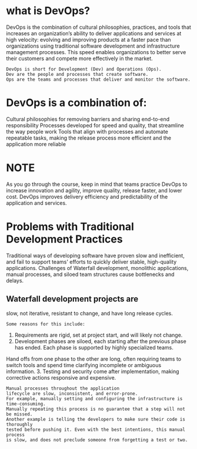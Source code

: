 # what is DevOps?
DevOps is the combination of cultural philosophies, practices, and tools
that increases an organization’s ability to deliver applications and services
at high velocity: evolving and improving products at a faster pace than
organizations using traditional software development and infrastructure
management processes. 
This speed enables organizations to better serve their customers
and compete more effectively in the market. 


    DevOps is short for Development (Dev) and Operations (Ops). 
    Dev are the people and processes that create software.
    Ops are the teams and processes that deliver and monitor the software. 

# DevOps is a combination of:

Cultural philosophies for removing barriers and sharing end-to-end responsibility
Processes developed for speed and quality, that streamline the way people work
Tools that align with processes and automate repeatable tasks, making the
release process more efficient and the application more reliable


# NOTE
As you go through the course, keep in mind that teams practice DevOps
to increase innovation and agility, improve quality, release faster, and lower cost. 
DevOps improves delivery efficiency and predictability of the application and services.



# Problems with Traditional Development Practices
Traditional ways of developing software have proven slow and inefficient,
and fail to support teams' efforts to quickly deliver stable, high-quality applications. 
Challenges of Waterfall development, monolithic applications, manual processes, and
siloed team structures cause bottlenecks and delays.

## Waterfall development projects are 
slow, not iterative, resistant to change, 
and have long release cycles. 

	Some reasons for this include:

1. Requirements are rigid, set at project start, and will likely not change.
2. Development phases are siloed, each starting after the previous phase has ended. 
Each phase is supported by highly specialized teams.

Hand offs from one phase to the other are long, often requiring
teams to switch tools and spend time clarifying incomplete or ambiguous information.
3. Testing and security come after implementation, making corrective actions responsive and expensive.

	Manual processes throughout the application 
	lifecycle are slow, inconsistent, and error-prone. 
	For example, manually setting and configuring the infrastructure is time-consuming. 
	Manually repeating this process is no guarantee that a step will not be missed. 
	Another example is telling the developers to make sure their code is thoroughly
	tested before pushing it. Even with the best intentions, this manual process
	is slow, and does not preclude someone from forgetting a test or two.
